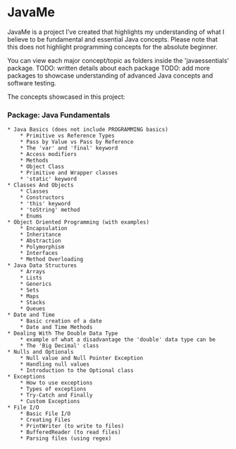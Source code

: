 # JavaMe
JavaMe is a project I've created that highlights my understanding of what I believe to be fundamental and essential Java concepts. Please note that this does not highlight programming concepts for the absolute beginner. 

You can view each major concept/topic as folders inside the 'javaessentials' package. 
    TODO: written details about each package
    TODO: add more packages to showcase understanding of advanced Java concepts and software testing. 

The concepts showcased in this project: 

### Package: Java Fundamentals
    * Java Basics (does not include PROGRAMMING basics)
        * Primitive vs Reference Types 
        * Pass by Value vs Pass by Reference 
        * The 'var' and 'final' keyword 
        * Access modifiers 
        * Methods 
        * Object Class 
        * Primitive and Wrapper classes 
        * 'static' keyword 
    * Classes And Objects 
        * Classes 
        * Constructors 
        * 'this' keyword 
        * 'toString' method 
        * Enums
    * Object Oriented Programming (with examples)
        * Encapsulation 
        * Inheritance
        * Abstraction 
        * Polymorphism 
        * Interfaces 
        * Method Overloading 
    * Java Data Structures 
        * Arrays 
        * Lists
        * Generics
        * Sets 
        * Maps 
        * Stacks
        * Queues 
    * Date and Time 
        * Basic creation of a date 
        * Date and Time Methods 
    * Dealing With The Double Data Type
        * example of what a disadvantage the 'double' data type can be 
        * The 'Big Decimal' class 
    * Nulls and Optionals 
        * Null value and Null Pointer Exception 
        * Handling null values 
        * Introduction to the Optional class 
    * Exceptions 
        * How to use exceptions
        * Types of exceptions 
        * Try-Catch and Finally 
        * Custom Exceptions 
    * File I/O 
        * Basic File I/O 
        * Creating Files 
        * PrintWriter (to write to files)
        * BufferedReader (to read files)
        * Parsing files (using regex)
